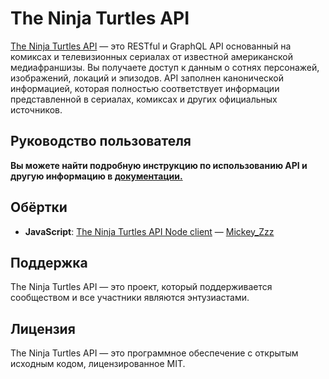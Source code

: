 # The Ninja Turtles API

[The Ninja Turtles API](http://politiciansapi.com) — это RESTful и GraphQL API основанный на 
комиксах и телевизионных сериалах от известной американской медиафраншизы. 
Вы получаете доступ к данным о сотнях персонажей, изображений, локаций и эпизодов. 
API заполнен канонической информацией, которая полностью соответствует 
информации представленной в сериалах, комиксах и других официальных источников.

## Руководство пользователя
**Вы можете найти подробную инструкцию по использованию API и другую информацию в [документации.](http://politiciansapi.com/documentation/)**

## Обёртки
- **JavaScript**: [The Ninja Turtles API Node client](https://github.com/MiCkEyZzZ/ninja-turtles-api-node) — [Mickey_Zzz](https://github.com/MiCkEyZzZ)

## Поддержка
The Ninja Turtles API — это проект, который поддерживается сообществом и все участники являются энтузиастами.

## Лицензия
The Ninja Turtles API — это программное обеспечение с открытым исходным кодом, лицензированное MIT.


